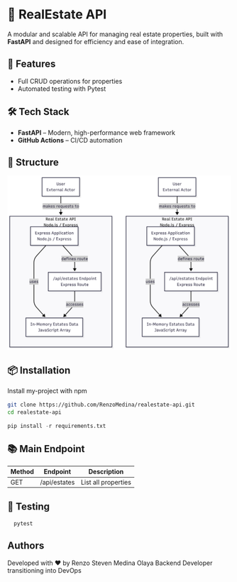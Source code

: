 
# 🏡 RealEstate API

A modular and scalable API for managing real estate properties, built with **FastAPI** and designed for efficiency and ease of integration.



## 🚀 Features

- Full CRUD operations for properties
- Automated testing with Pytest


## 🛠️ Tech Stack

- **FastAPI** – Modern, high-performance web framework
- **GitHub Actions** – CI/CD automation



## 📁 Structure
![Digram](/diagrama.png)

## 📦 Installation

Install my-project with npm

```bash
git clone https://github.com/RenzoMedina/realestate-api.git
cd realestate-api
```
```python
pip install -r requirements.txt 
```
    
## 📚 Main Endpoint

| Method| Endpoint | Description |
|-----------|-----------|-----------|
| GET   | /api/estates   | List all properties   |



## 🧪 Testing

```python
  pytest
```
## Authors

Developed with ❤️ by Renzo Steven Medina Olaya
Backend Developer transitioning into DevOps

